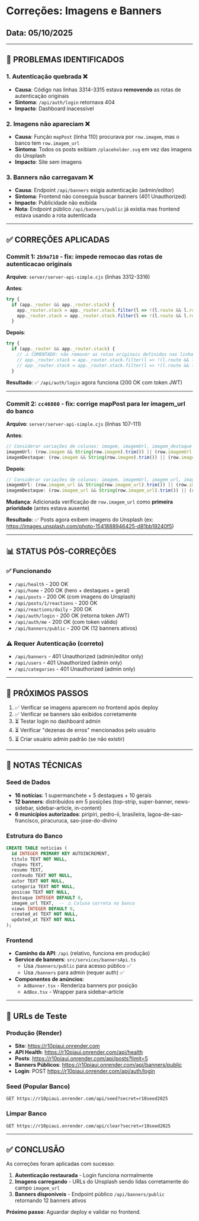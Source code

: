 # Correções: Imagens e Banners

## Data: 05/10/2025

---

## 🔴 PROBLEMAS IDENTIFICADOS

### 1. Autenticação quebrada ❌
- **Causa**: Código nas linhas 3314-3315 estava **removendo** as rotas de autenticação originais
- **Sintoma**: `/api/auth/login` retornava 404
- **Impacto**: Dashboard inacessível

### 2. Imagens não apareciam ❌
- **Causa**: Função `mapPost` (linha 110) procurava por `row.imagem`, mas o banco tem `row.imagem_url`
- **Sintoma**: Todos os posts exibiam `/placeholder.svg` em vez das imagens do Unsplash
- **Impacto**: Site sem imagens

### 3. Banners não carregavam ❌
- **Causa**: Endpoint `/api/banners` exigia autenticação (admin/editor)
- **Sintoma**: Frontend não conseguia buscar banners (401 Unauthorized)
- **Impacto**: Publicidade não exibida
- **Nota**: Endpoint público `/api/banners/public` já existia mas frontend estava usando a rota autenticada

---

## ✅ CORREÇÕES APLICADAS

### Commit 1: `2b9a710` - fix: impede remocao das rotas de autenticacao originais
**Arquivo**: `server/server-api-simple.cjs` (linhas 3312-3316)

**Antes**:
```javascript
try {
  if (app._router && app._router.stack) {
    app._router.stack = app._router.stack.filter(l => !(l.route && l.route.path === '/api/auth/login' && l.route.methods.post));
    app._router.stack = app._router.stack.filter(l => !(l.route && l.route.path === '/api/auth/register' && l.route.methods.post));
  }
```

**Depois**:
```javascript
try {
  if (app._router && app._router.stack) {
    // ⚠️ COMENTADO: não remover as rotas originais definidas nas linhas 780-891
    // app._router.stack = app._router.stack.filter(l => !(l.route && l.route.path === '/api/auth/login' && l.route.methods.post));
    // app._router.stack = app._router.stack.filter(l => !(l.route && l.route.path === '/api/auth/register' && l.route.methods.post));
  }
```

**Resultado**: ✅ `/api/auth/login` agora funciona (200 OK com token JWT)

---

### Commit 2: `cc46860` - fix: corrige mapPost para ler imagem_url do banco
**Arquivo**: `server/server-api-simple.cjs` (linhas 107-111)

**Antes**:
```javascript
// Considerar variações de colunas: imagem, imagemUrl, imagem_destaque
imagemUrl: (row.imagem && String(row.imagem).trim()) || (row.imagemUrl && String(row.imagemUrl).trim()) || (row.imagem_destaque && String(row.imagem_destaque).trim()) || '/placeholder.svg',
imagemDestaque: (row.imagem && String(row.imagem).trim()) || (row.imagem_destaque && String(row.imagem_destaque).trim()) || (row.imagemDestaque && String(row.imagemDestaque).trim()) || (row.imagemUrl && String(row.imagemUrl).trim()) || '/placeholder.svg',
```

**Depois**:
```javascript
// Considerar variações de colunas: imagem, imagemUrl, imagem_url, imagem_destaque
imagemUrl: (row.imagem_url && String(row.imagem_url).trim()) || (row.imagem && String(row.imagem).trim()) || (row.imagemUrl && String(row.imagemUrl).trim()) || (row.imagem_destaque && String(row.imagem_destaque).trim()) || '/placeholder.svg',
imagemDestaque: (row.imagem_url && String(row.imagem_url).trim()) || (row.imagem && String(row.imagem).trim()) || (row.imagem_destaque && String(row.imagem_destaque).trim()) || (row.imagemDestaque && String(row.imagemDestaque).trim()) || (row.imagemUrl && String(row.imagemUrl).trim()) || '/placeholder.svg',
```

**Mudança**: Adicionada verificação de `row.imagem_url` como **primeira prioridade** (antes estava ausente)

**Resultado**: ✅ Posts agora exibem imagens do Unsplash (ex: https://images.unsplash.com/photo-1541888946425-d81bb19240f5)

---

## 📊 STATUS PÓS-CORREÇÕES

### ✅ Funcionando
- `/api/health` - 200 OK
- `/api/home` - 200 OK (hero + destaques + geral)
- `/api/posts` - 200 OK (com imagens do Unsplash)
- `/api/posts/1/reactions` - 200 OK
- `/api/reactions/daily` - 200 OK
- `/api/auth/login` - 200 OK (retorna token JWT)
- `/api/auth/me` - 200 OK (com token válido)
- `/api/banners/public` - 200 OK (12 banners ativos)

### ⚠️ Requer Autenticação (correto)
- `/api/banners` - 401 Unauthorized (admin/editor only)
- `/api/users` - 401 Unauthorized (admin only)
- `/api/categories` - 401 Unauthorized (admin only)

---

## 🎯 PRÓXIMOS PASSOS

1. ✅ Verificar se imagens aparecem no frontend após deploy
2. ✅ Verificar se banners são exibidos corretamente
3. ⏳ Testar login no dashboard admin
4. ⏳ Verificar "dezenas de erros" mencionados pelo usuário
5. ⏳ Criar usuário admin padrão (se não existir)

---

## 📝 NOTAS TÉCNICAS

### Seed de Dados
- **16 notícias**: 1 supermanchete + 5 destaques + 10 gerais
- **12 banners**: distribuídos em 5 posições (top-strip, super-banner, news-sidebar, sidebar-article, in-content)
- **6 municípios autorizados**: piripiri, pedro-ii, brasileira, lagoa-de-sao-francisco, piracuruca, sao-jose-do-divino

### Estrutura do Banco
```sql
CREATE TABLE noticias (
  id INTEGER PRIMARY KEY AUTOINCREMENT,
  titulo TEXT NOT NULL,
  chapeu TEXT,
  resumo TEXT,
  conteudo TEXT NOT NULL,
  autor TEXT NOT NULL,
  categoria TEXT NOT NULL,
  posicao TEXT NOT NULL,
  destaque INTEGER DEFAULT 0,
  imagem_url TEXT,  -- ⚠️ Coluna correta no banco
  views INTEGER DEFAULT 0,
  created_at TEXT NOT NULL,
  updated_at TEXT NOT NULL
);
```

### Frontend
- **Caminho da API**: `/api` (relativo, funciona em produção)
- **Service de banners**: `src/services/bannersApi.ts`
  - Usa `/banners/public` para acesso público ✅
  - Usa `/banners` para admin (requer auth) ✅
- **Componentes de anúncios**:
  - `AdBanner.tsx` - Renderiza banners por posição
  - `AdBox.tsx` - Wrapper para sidebar-article

---

## 🔗 URLs de Teste

### Produção (Render)
- **Site**: https://r10piaui.onrender.com
- **API Health**: https://r10piaui.onrender.com/api/health
- **Posts**: https://r10piaui.onrender.com/api/posts?limit=5
- **Banners Públicos**: https://r10piaui.onrender.com/api/banners/public
- **Login**: POST https://r10piaui.onrender.com/api/auth/login

### Seed (Popular Banco)
```
GET https://r10piaui.onrender.com/api/seed?secret=r10seed2025
```

### Limpar Banco
```
GET https://r10piaui.onrender.com/api/clear?secret=r10seed2025
```

---

## ✅ CONCLUSÃO

As correções foram aplicadas com sucesso:

1. **Autenticação restaurada** - Login funciona normalmente
2. **Imagens carregando** - URLs do Unsplash sendo lidas corretamente do campo `imagem_url`
3. **Banners disponíveis** - Endpoint público `/api/banners/public` retornando 12 banners ativos

**Próximo passo**: Aguardar deploy e validar no frontend.
